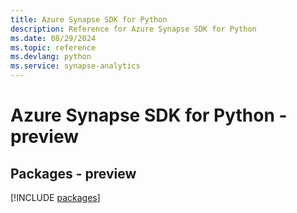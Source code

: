 ```yaml
---
title: Azure Synapse SDK for Python
description: Reference for Azure Synapse SDK for Python
ms.date: 08/29/2024
ms.topic: reference
ms.devlang: python
ms.service: synapse-analytics
---
```

# Azure Synapse SDK for Python - preview
## Packages - preview
[!INCLUDE [packages](synapse-index.md)]